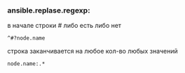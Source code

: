 ### ansible.replase.regexp:  
в начале строки # либо есть либо нет  
```
^#?node.name
```
строка заканчивается на любое кол-во любых значений  
```
node.name:.*
```
